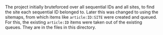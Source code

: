 The project initially bruteforced over all sequential IDs and all sites, to find the site each sequential ID belonged to. Later this was changed to using the sitemaps, from which items like `article:ID:SITE` were created and queued. For this, the existing `article:ID` items were taken out of the existing queues. They are in the files in this directory.
